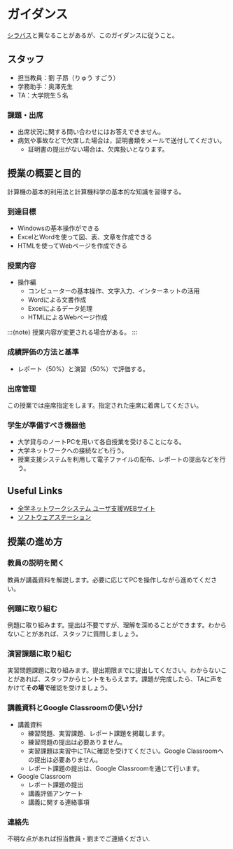 # ガイダンス

[シラバス](https://syllabus.hosei.ac.jp/web/preview.php?no_id=2513953&nendo=2025&gakubueng=AP&t_mode=pc&radd=)と異なることがあるが、このガイダンスに従うこと。

## スタッフ

- 担当教員：劉 子昂（りゅう すごう）
- 学務助手：奥澤先生
- TA：大学院生５名

### 課題・出席

- 出席状況に関する問い合わせにはお答えできません。
- 病気や事故などで欠席した場合は，証明書類をメールで送付してください。
  - 証明書の提出がない場合は、欠席扱いとなります。

## 授業の概要と目的

計算機の基本的利用法と計算機科学の基本的な知識を習得する。

### 到達目標

- Windowsの基本操作ができる
- ExcelとWordを使って図、表、文章を作成できる
- HTMLを使ってWebページを作成できる
<!-- - コンピュータの中で情報を表現する方法を理解する
- コンピュータネットワークの基本的な仕組みを理解する
- プログラム言語の種類、特徴を理解する
- 人工知能の基本的な考え方を理解する -->

### 授業内容

- 操作編
  - コンピューターの基本操作、文字入力、インターネットの活用
  - Wordによる文書作成
  - Excelによるデータ処理
  - HTMLによるWebページ作成
<!-- - 理論編
  - 情報の表現
  - ネットワーク
  - プログラム
  - 人工知能 -->

:::{note}
授業内容が変更される場合がある。
:::

### 成績評価の方法と基準

- レポート（50%）と演習（50%）で評価する。

### 出席管理

この授業では座席指定をします。指定された座席に着席してください。

### 学生が準備すべき機器他

- 大学貸与のノートPCを用いて各自授業を受けることになる。
- 大学ネットワークへの接続なども行う。
- 授業支援システムを利用して電子ファイルの配布、レポートの提出などを行う。

## Useful Links

- [全学ネットワークシステム ユーザ支援WEBサイト](https://netsys.hosei.ac.jp/)
- [ソフトウェアステーション](https://software.k.hosei.ac.jp/)

## 授業の進め方

<!-- ### 講義資料を読む

講義資料を読み、内容を理解します。必要に応じてPCを操作しながら進めてください。わからないことがあれば、スタッフに質問しましょう。 -->

### 教員の説明を聞く

教員が講義資料を解説します。必要に応じてPCを操作しながら進めてください。 

<!-- ### 小テストを受ける

小テストがある場合は、教員の指示に従って受験してください。小テストはGoogle Classroomで実施されます。小テストの成績は、Google Classroomに掲載されます。 -->

### 例題に取り組む
  
例題に取り組みます。提出は不要ですが、理解を深めることができます。わからないことがあれば、スタッフに質問しましょう。

### 演習課題に取り組む

実習問題課題に取り組みます。提出期限までに提出してください。わからないことがあれば、スタッフからヒントをもらえます。課題が完成したら、TAに声をかけて**その場で**確認を受けましょう。




### 講義資料とGoogle Classroomの使い分け

- 講義資料
  - 練習問題、実習課題、レポート課題を掲載します。
  - 練習問題の提出は必要ありません。
  - 実習課題は実習中にTAに確認を受けてください。Google Classroomへの提出は必要ありません。
  - レポート課題の提出は、Google Classroomを通じて行います。
- Google Classroom
  - レポート課題の提出
  - 講義評価アンケート
  - 講義に関する連絡事項

### 連絡先

不明な点があれば担当教員・劉までご連絡ください.